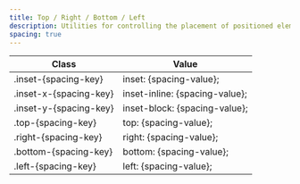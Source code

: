 ```yaml
---
title: Top / Right / Bottom / Left
description: Utilities for controlling the placement of positioned elements.
spacing: true
---
```

<div class="max-h-288 overflow-y-auto mb-lg preflight-revert">
  <table class="vv-table vv-table--inline-spacing">
    <thead class="sticky z-sticky top-0 bg-surface-1">
      <tr>
        <th>
          Class
        </th>
        <th>
          Value
        </th>
      </tr>
    </thead>
    <tbody class="align-baseline">
      <tr>
        <td translate="no" class="font-mono text-accent whitespace-wrap">
          .inset-{spacing-key}
        </td>
        <td translate="no" class="font-mono text-info whitespace-wrap">
          inset: {spacing-value};
        </td>
      </tr>
      <tr>
        <td translate="no" class="font-mono text-accent whitespace-wrap">
          .inset-x-{spacing-key}
        </td>
        <td translate="no" class="font-mono text-info whitespace-wrap">
          inset-inline: {spacing-value};
        </td>
      </tr>
      <tr>
        <td translate="no" class="font-mono text-accent whitespace-wrap">
          .inset-y-{spacing-key}
        </td>
        <td translate="no" class="font-mono text-info whitespace-wrap">
          inset-block: {spacing-value};
        </td>
      </tr>
      <tr>
        <td translate="no" class="font-mono text-accent whitespace-wrap">
          .top-{spacing-key}
        </td>
        <td translate="no" class="font-mono text-info whitespace-wrap">
          top: {spacing-value};
        </td>
      </tr>
      <tr>
        <td translate="no" class="font-mono text-accent whitespace-wrap">
          .right-{spacing-key}
        </td>
        <td translate="no" class="font-mono text-info whitespace-wrap">
          right: {spacing-value};
        </td>
      </tr>
      <tr>
        <td translate="no" class="font-mono text-accent whitespace-wrap">
          .bottom-{spacing-key}
        </td>
        <td translate="no" class="font-mono text-info whitespace-wrap">
          bottom: {spacing-value};
        </td>
      </tr>
      <tr>
        <td translate="no" class="font-mono text-accent whitespace-wrap">
          .left-{spacing-key}
        </td>
        <td translate="no" class="font-mono text-info whitespace-wrap">
          left: {spacing-value};
        </td>
      </tr>
    </tbody>
  </table>
</div>
<table-utility prefix="inset" property="placement" attribute="inset" class="mb-lg"></table-utility>
<table-utility prefix="inset-x" property="placement" attribute="inset-x" class="mb-lg"></table-utility>
<table-utility prefix="inset-y" property="placement" attribute="inset-y" class="mb-lg"></table-utility>
<table-utility prefix="top" property="placement" attribute="top" class="mb-lg"></table-utility>
<table-utility prefix="right" property="placement" attribute="right" class="mb-lg"></table-utility>
<table-utility prefix="bottom" property="placement" attribute="bottom" class="mb-lg"></table-utility>
<table-utility prefix="left" property="placement" attribute="left"></table-utility>